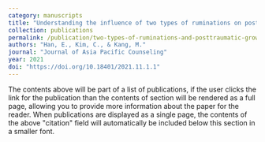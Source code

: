 ```yaml
---
category: manuscripts
title: "Understanding the influence of two types of ruminations on posttraumatic growth"
collection: publications
permalink: /publication/two-types-of-ruminations-and-posttraumatic-growth/
authors: "Han, E., Kim, C., & Kang, M."
journal: "Journal of Asia Pacific Counseling"
year: 2021
doi: "https://doi.org/10.18401/2021.11.1.1"
---
```


The contents above will be part of a list of publications, if the user clicks the link for the publication than the contents of section will be rendered as a full page, allowing you to provide more information about the paper for the reader. When publications are displayed as a single page, the contents of the above "citation" field will automatically be included below this section in a smaller font.
